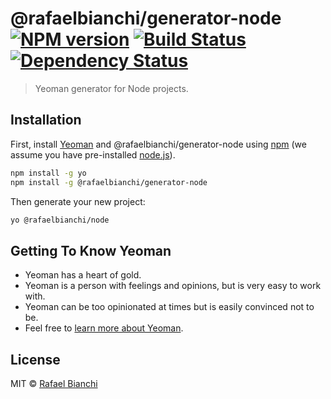 # @rafaelbianchi/generator-node [![NPM version][npm-image]][npm-url] [![Build Status][travis-image]][travis-url] [![Dependency Status][daviddm-image]][daviddm-url]
> Yeoman generator for Node projects.

## Installation

First, install [Yeoman](http://yeoman.io) and @rafaelbianchi/generator-node using [npm](https://www.npmjs.com/) (we assume you have pre-installed [node.js](https://nodejs.org/)).

```bash
npm install -g yo
npm install -g @rafaelbianchi/generator-node
```

Then generate your new project:

```bash
yo @rafaelbianchi/node
```

## Getting To Know Yeoman

 * Yeoman has a heart of gold.
 * Yeoman is a person with feelings and opinions, but is very easy to work with.
 * Yeoman can be too opinionated at times but is easily convinced not to be.
 * Feel free to [learn more about Yeoman](http://yeoman.io/).

## License

MIT © [Rafael Bianchi](https://bianchi-app.vercel.app/)


[npm-image]: https://badge.fury.io/js/%40rafaelbianchi%2Fgenerator-node.svg
[npm-url]: https://npmjs.org/package/@rafaelbianchi/generator-node
[travis-image]: https://travis-ci.com/rafaelbianchi/generator-node.svg?branch=master
[travis-url]: https://travis-ci.com/rafaelbianchi/generator-node
[daviddm-image]: https://david-dm.org/rafaelbianchi/generator-node.svg?theme=shields.io
[daviddm-url]: https://david-dm.org/rafaelbianchi/generator-node
